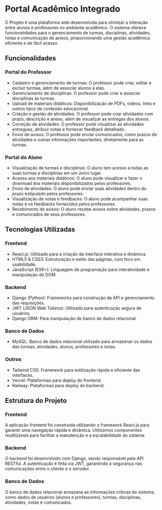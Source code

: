 # Portal Acadêmico Integrado

O Projeto é uma plataforma web desenvolvida para otimizar a interação entre alunos e professores no ambiente acadêmico. O sistema oferece funcionalidades para o gerenciamento de turmas, disciplinas, atividades, notas e comunicação de avisos, proporcionando uma gestão acadêmica eficiente e de fácil acesso.

## Funcionalidades

### Portal do Professor
- Cadastro e gerenciamento de turmas: O professor pode criar, editar e excluir turmas, além de associar alunos a elas.
- Gerenciamento de disciplinas: O professor pode criar e associar disciplinas às turmas.
- Upload de materiais didáticos: Disponibilização de PDFs, vídeos, links e outros tipos de conteúdo educacional.
- Criação e gestão de atividades: O professor pode criar atividades com prazo, descrição e anexo, além de visualizar as entregas dos alunos.
- Correção de atividades: O professor pode visualizar as atividades entregues, atribuir notas e fornecer feedback detalhado.
- Envio de avisos: O professor pode enviar comunicados, como prazos de atividades e outras informações importantes, diretamente para as turmas.

### Portal do Aluno
- Visualização de turmas e disciplinas: O aluno tem acesso a todas as suas turmas e disciplinas em um único lugar.
- Acesso aos materiais didáticos: O aluno pode visualizar e fazer o download dos materiais disponibilizados pelos professores.
- Envio de atividades: O aluno pode enviar suas atividades dentro do prazo estipulado pelos professores.
- Visualização de notas e feedbacks: O aluno pode acompanhar suas notas e os feedbacks fornecidos pelos professores.
- Recebimento de avisos: O aluno recebe avisos sobre atividades, prazos e comunicados de seus professores.

## Tecnologias Utilizadas

### Frontend
- React.js: Utilizado para a criação da interface interativa e dinâmica.
- HTML5 & CSS3: Estruturação e estilo das páginas, com foco em usabilidade.
- JavaScript (ES6+): Linguagem de programação para interatividade e manipulação do DOM.

### Backend
- Django (Python): Frameworks para construção da API e gerenciamento das requisições.
- JWT (JSON Web Tokens): Utilizado para autenticação segura de usuários.
- Django ORM: Para manipulação de banco de dados relacional.

### Banco de Dados
- MySQL: Banco de dados relacional utilizado para armazenar os dados das turmas, atividades, alunos, professores e notas.

### Outros
- Tailwind CSS: Framework para estilização rápida e eficiente das interfaces.
- Vercel: Plataformas para deploy do frontend.
- Railway: Plataformas para deploy do backend.

## Estrutura do Projeto

### Frontend
A aplicação frontend foi construída utilizando o framework React.js para garantir uma navegação rápida e dinâmica. Utilizamos componentes reutilizáveis para facilitar a manutenção e a escalabilidade do sistema.

### Backend
O backend foi desenvolvido com Django, sendo responsável pela API RESTful. A autenticação é feita via JWT, garantindo a segurança nas comunicações entre o cliente e o servidor.

### Banco de Dados
O banco de dados relacional armazena as informações críticas do sistema, como dados de usuários (alunos e professores), turmas, disciplinas, atividades, notas e comunicados.
